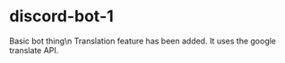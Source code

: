 # discord-bot-1
Basic bot thing\n
Translation feature has been added. It uses the google translate API.
